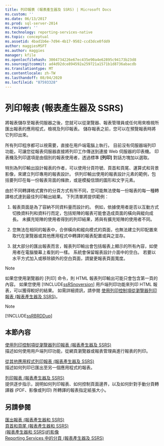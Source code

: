 ```yaml
---
title: 列印報表 (報表產生器及 SSRS) | Microsoft Docs
ms.custom: ''
ms.date: 06/13/2017
ms.prod: sql-server-2014
ms.reviewer: ''
ms.technology: reporting-services-native
ms.topic: conceptual
ms.assetid: 4bad1b6e-7d94-4b17-9502-ccd3dce0fdd9
author: maggiesMSFT
ms.author: maggies
manager: kfile
ms.openlocfilehash: 3004734226e67ec435e90a4e62895c94173b23d8
ms.sourcegitcommit: ad4d92dce894592a259721a1571b1d8736abacdb
ms.translationtype: MT
ms.contentlocale: zh-TW
ms.lasthandoff: 08/04/2020
ms.locfileid: "87593328"
---
```

# <a name="print-reports-report-builder-and-ssrs"></a>列印報表 (報表產生器及 SSRS)
  將報表儲存至報表伺服器之後，您就可以從瀏覽器、報表管理員或任何用來檢視所匯出報表的應用程式，檢視及列印報表。 儲存報表之前，您可以在預覽報表時將它列印出來。  
  
 所有列印程序都可以視需要，直接在用戶端電腦上執行。 目前沒有伺服器端列印功能，可讓您從報表伺服器直接將列印工作傳送到連接 Web 伺服器的印表機。 印表機及列印選項是由個別的報表使用者，透過標準 **[列印]** 對話方塊加以選取。  
  
 特別為列印輸出設計報表的作者，可以使用分頁符號、頁首和頁尾、運算式和背景影像，來建立列印專用的報表設計。 供列印輸出使用的報表設計元素的範例，包括要列印在每一份報表背面的條款，或是模擬信頭的圖形和文字元素。  
  
 由於不同轉譯格式實作的分頁方式有所不同，您可能無法使每一份報表的每一種轉譯格式達到最佳列印輸出結果。 下列清單將提供範例：  
  
1.  報表頁面是為了容納不同資料量而設計的。 例如，依據使用者是否以互動方式切換資料列和資料行而定，包括矩陣的報表可能會造成頁面的橫向與縱向成長。 未擴充矩陣的使用者得到的列印結果，將與有擴充矩陣的使用者不同。  
  
2.  您無法在相同的報表中，合併橫向和縱向模式的頁面，也無法建立列印配置來取代在瀏覽器或其他應用程式中轉譯的報表配置或與之並存。  
  
3.  就大部分的匯出報表而言，報表列印輸出會包括報表上顯示的所有內容，如使用者在電腦螢幕上看到的一樣。 系統會保留報表設計介面中的空白。 若要以水平方式加入或移除額外的空白頁面，請變更報表頁面寬度。  
  
> [!NOTE]  
>  如果您使用瀏覽器的 [列印] 命令，則 HTML 報表列印輸出可能只會包含第一頁的內容。 如果您使用 [!INCLUDE[ssRSnoversion](../../includes/ssrsnoversion-md.md)] 用戶端列印功能來列印 HTML 報表，可以獲得較好的結果。 如需詳細資訊，請參閱 [使用列印控制項從瀏覽器列印報表 &#40;報表產生器及 SSRS&#41;](print-reports-from-a-browser-with-the-print-control-report-builder-and-ssrs.md)。  
  
> [!NOTE]  
>  [!INCLUDE[ssRBRDDup](../../includes/ssrbrddup-md.md)]  
  
## <a name="in-this-section"></a>本節內容  
 [使用列印控制項從瀏覽器列印報表 &#40;報表產生器及 SSRS&#41;](print-reports-from-a-browser-with-the-print-control-report-builder-and-ssrs.md)  
 描述如何使用用戶端列印功能，從網頁瀏覽器或報表管理員進行報表的列印。  
  
 [從其他應用程式列印報表 &#40;報表產生器及 SSRS&#41;](print-reports-from-other-applications-report-builder-and-ssrs.md)  
 描述如何列印已匯出至另一個應用程式的報表。  
  
 [列印報表 &#40;報表產生器及 SSRS&#41;](print-a-report-report-builder-and-ssrs.md)  
 提供逐步指示，說明如何列印報表、如何控制頁面邊界，以及如何針對手動分頁轉譯器 (PDF、影像或列印) 所轉譯的報表指定紙張大小。  
  
## <a name="see-also"></a>另請參閱  
 [匯出報表 &#40;報表產生器和 SSRS&#41;](export-reports-report-builder-and-ssrs.md)   
 [頁首和頁尾 &#40;報表產生器和 SSRS&#41;](../report-design/page-headers-and-footers-report-builder-and-ssrs.md)   
 [&#40;報表產生器和 SSRS&#41;的影像](../report-design/images-report-builder-and-ssrs.md)   
 [Reporting Services 中的分頁 &#40;報表產生器及 SSRS&#41;](../report-design/pagination-in-reporting-services-report-builder-and-ssrs.md)  
  
  
